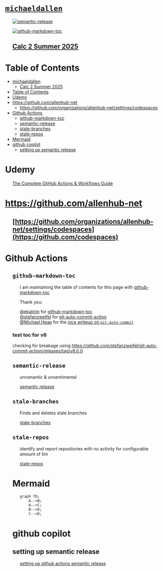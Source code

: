 # [`michaeldallen`](https://github.com/michaeldallen/michaeldallen)

<ul>

[![semantic-release](https://github.com/michaeldallen/michaeldallen/actions/workflows/semantic-release.yml/badge.svg)](https://github.com/michaeldallen/michaeldallen/actions/workflows/semantic-release.yml)

 [![github-markdown-toc](https://github.com/michaeldallen/michaeldallen/actions/workflows/github-markdown-toc.yml/badge.svg)](https://github.com/michaeldallen/michaeldallen/actions/workflows/github-markdown-toc.yml)


## [Calc 2 Summer 2025](https://github.com/users/michaeldallen/projects/4)

</ul>

# Table of Contents

<!--ts-->
* [<a href="https://github.com/michaeldallen/michaeldallen">michaeldallen</a>](https://github.com/michaeldallen/michaeldallen)
   * [<a href="https://github.com/users/michaeldallen/projects/4">Calc 2 Summer 2025</a>](https://github.com/users/michaeldallen/projects/4)
* [Table of Contents](#table-of-contents)
* [Udemy](#udemy)
* [<a href="https://github.com/allenhub-net">https://github.com/allenhub-net</a>](https://github.com/allenhub-net)
   * [<a href="https://github.com/codespaces">https://github.com/organizations/allenhub-net/settings/codespaces</a>](https://github.com/codespaces)
* [Github Actions](#github-actions)
   * [github-markdown-toc](#github-markdown-toc)
   * [semantic-release](#semantic-release)
   * [stale-branches](#stale-branches)
   * [stale-repos](#stale-repos)
* [Mermaid](#mermaid)
* [github copilot](#github-copilot)
   * [setting up semantic release](#setting-up-semantic-release)
<!--te-->


# Udemy

<ul>
 
 [The Complete GitHub Actions & Workflows Guide](https://github.com/allenhub-net/The--Complete--Github--Actions--and--Workflows--Guide)

</ul>

# https://github.com/allenhub-net

<ul>

## [https://github.com/organizations/allenhub-net/settings/codespaces](https://github.com/codespaces)

</ul>


# Github Actions

<ul>

## `github-markdown-toc`

<ul>

I am maintaining the table of contents for this page with [github-markdown-toc](https://github.com/ekalinin/github-markdown-toc.git)

Thank you:


[@ekalinin](https://github.com/ekalinin) for [github-markdown-toc](https://github.com/ekalinin/github-markdown-toc)
<br>
[@stefanzweifel](https://github.com/stefanzweifel) for [git-auto-commit-action](https://github.com/stefanzweifel/git-auto-commit-action)
<br>
[@Michael Heap](https://michaelheap.com/) for the [nice writeup on `git-auto-commit`](https://michaelheap.com/git-auto-commit/)
</ul>

### test toc for v6

checking for breakage using https://github.com/stefanzweifel/git-auto-commit-action/releases/tag/v6.0.0


## `semantic-release`

<ul>

unromantic & unsentimental

[semantic release](https://github.com/semantic-release/semantic-release)

</ul>



## `stale-branches`

<ul>

Finds and deletes stale branches

[stale-branches](https://github.com/marketplace/actions/stale-branches)

</ul>



## `stale-repos`

<ul>

identify and report repositories with no activity for configurable amount of tim

[stale-repos](https://github.com/marketplace/actions/stale-repos)

</ul>


# Mermaid

<ul>

```mermaid
graph TD;
    A-->B;
    A-->C;
    B-->D;
    C-->D;
```

</ul>

# github copilot

## setting up semantic release

<ul>

[setting up github actions semantic release](https://github.com/copilot/share/403a4116-0ac0-8421-b001-180224de4185)

</ul>


